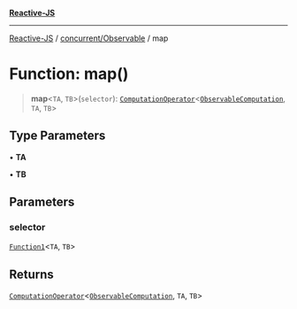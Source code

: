 [**Reactive-JS**](../../../README.md)

***

[Reactive-JS](../../../README.md) / [concurrent/Observable](../README.md) / map

# Function: map()

> **map**\<`TA`, `TB`\>(`selector`): [`ComputationOperator`](../../../computations/type-aliases/ComputationOperator.md)\<[`ObservableComputation`](../interfaces/ObservableComputation.md), `TA`, `TB`\>

## Type Parameters

• **TA**

• **TB**

## Parameters

### selector

[`Function1`](../../../functions/type-aliases/Function1.md)\<`TA`, `TB`\>

## Returns

[`ComputationOperator`](../../../computations/type-aliases/ComputationOperator.md)\<[`ObservableComputation`](../interfaces/ObservableComputation.md), `TA`, `TB`\>
